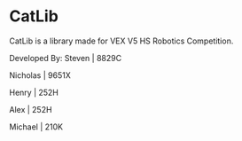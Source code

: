 # CatLib
 
CatLib is a library made for VEX V5 HS Robotics Competition. 

Developed By: 
Steven | 8829C 

Nicholas | 9651X 

Henry | 252H 

Alex | 252H 

Michael | 210K 

